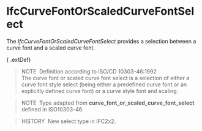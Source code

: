 IfcCurveFontOrScaledCurveFontSelect
===================================

The _IfcCurveFontOrScaledCurveFontSelect_ provides a selection between a curve font and a scaled curve font.

{ .extDef}
> NOTE&nbsp; Definition according to ISO/CD 10303-46:1992  
> The curve font or scaled curve font select is a selection of either a curve font style select (being either a predefined curve font or an explicitly defined curve font) or a curve style font and scaling.

> NOTE&nbsp; Type adapted from **curve_font_or_scaled_curve_font_select** defined in ISO10303-46.

> HISTORY&nbsp; New select type in IFC2x2.
